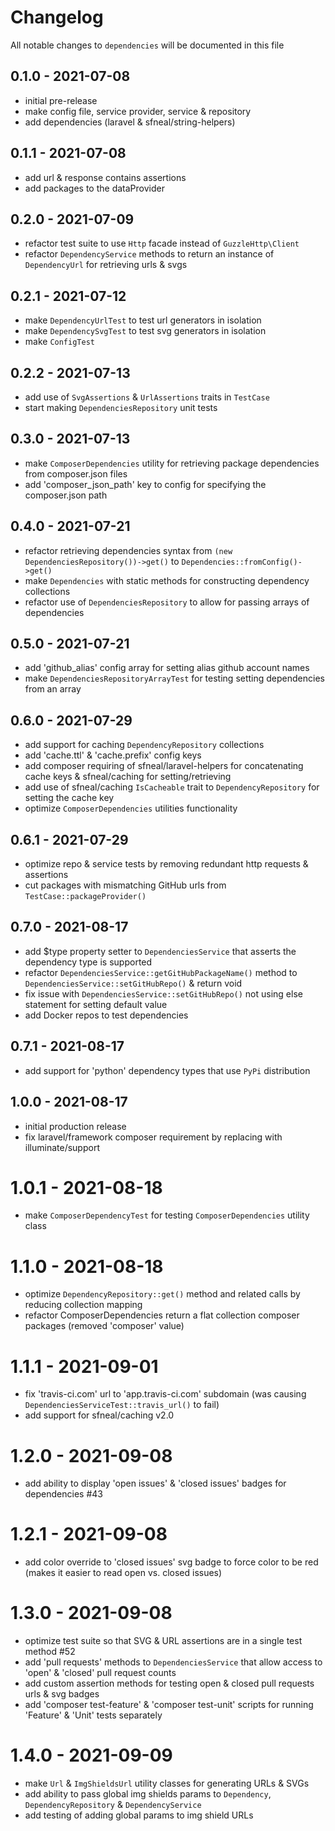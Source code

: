 # Changelog

All notable changes to `dependencies` will be documented in this file


## 0.1.0 - 2021-07-08
- initial pre-release
- make config file, service provider, service & repository
- add dependencies (laravel & sfneal/string-helpers)


## 0.1.1 - 2021-07-08
- add url & response contains assertions
- add packages to the dataProvider


## 0.2.0 - 2021-07-09
- refactor test suite to use `Http` facade instead of `GuzzleHttp\Client`
- refactor `DependencyService` methods to return an instance of `DependencyUrl` for retrieving urls & svgs


## 0.2.1 - 2021-07-12
- make `DependencyUrlTest` to test url generators in isolation
- make `DependencySvgTest` to test svg generators in isolation
- make `ConfigTest`


## 0.2.2 - 2021-07-13
- add use of `SvgAssertions` & `UrlAssertions` traits in `TestCase`
- start making `DependenciesRepository` unit tests


## 0.3.0 - 2021-07-13
- make `ComposerDependencies` utility for retrieving package dependencies from composer.json files
- add 'composer_json_path' key to config for specifying the composer.json path


## 0.4.0 - 2021-07-21
- refactor retrieving dependencies syntax from `(new DependenciesRepository())->get()` to `Dependencies::fromConfig()->get()`
- make `Dependencies` with static methods for constructing dependency collections 
- refactor use of `DependenciesRepository` to allow for passing arrays of dependencies


## 0.5.0 - 2021-07-21
- add 'github_alias' config array for setting alias github account names
- make `DependenciesRepositoryArrayTest` for testing setting dependencies from an array


## 0.6.0 - 2021-07-29
- add support for caching `DependencyRepository` collections
- add 'cache.ttl' & 'cache.prefix' config keys
- add composer requiring of sfneal/laravel-helpers for concatenating cache keys & sfneal/caching for setting/retrieving
- add use of sfneal/caching `IsCacheable` trait to `DependencyRepository` for setting the cache key
- optimize `ComposerDependencies` utilities functionality


## 0.6.1 - 2021-07-29
- optimize repo & service tests by removing redundant http requests & assertions
- cut packages with mismatching GitHub urls from `TestCase::packageProvider()`
 
 
## 0.7.0 - 2021-08-17
- add $type property setter to `DependenciesService` that asserts the dependency type is supported
- refactor `DependenciesService::getGitHubPackageName()` method to `DependenciesService::setGitHubRepo()` & return void
- fix issue with `DependenciesService::setGitHubRepo()` not using else statement for setting default value
- add Docker repos to test dependencies

 
## 0.7.1 - 2021-08-17
- add support for 'python' dependency types that use `PyPi` distribution
 

## 1.0.0 - 2021-08-17
- initial production release
- fix laravel/framework composer requirement by replacing with illuminate/support


# 1.0.1 - 2021-08-18
- make `ComposerDependencyTest` for testing `ComposerDependencies` utility class


# 1.1.0 - 2021-08-18
- optimize `DependencyRepository::get()` method and related calls by reducing collection mapping
- refactor ComposerDependencies return a flat collection composer packages (removed 'composer' value)


# 1.1.1 - 2021-09-01
- fix 'travis-ci.com' url to 'app.travis-ci.com' subdomain (was causing `DependenciesServiceTest::travis_url()` to fail)
- add support for sfneal/caching v2.0


# 1.2.0 - 2021-09-08
- add ability to display 'open issues' & 'closed issues' badges for dependencies #43


# 1.2.1 - 2021-09-08
- add color override to 'closed issues' svg badge to force color to be red (makes it easier to read open vs. closed issues)


# 1.3.0 - 2021-09-08
- optimize test suite so that SVG & URL assertions are in a single test method #52
- add 'pull requests' methods to `DependenciesService` that allow access to 'open' & 'closed' pull request counts
- add custom assertion methods for testing open & closed pull requests urls & svg badges
- add 'composer test-feature' & 'composer test-unit' scripts for running 'Feature' & 'Unit' tests separately


# 1.4.0 - 2021-09-09
- make `Url` & `ImgShieldsUrl` utility classes for generating URLs & SVGs
- add ability to pass global img shields params to `Dependency`, `DependencyRepository` & `DependencyService`
- add testing of adding global params to img shield URLs
